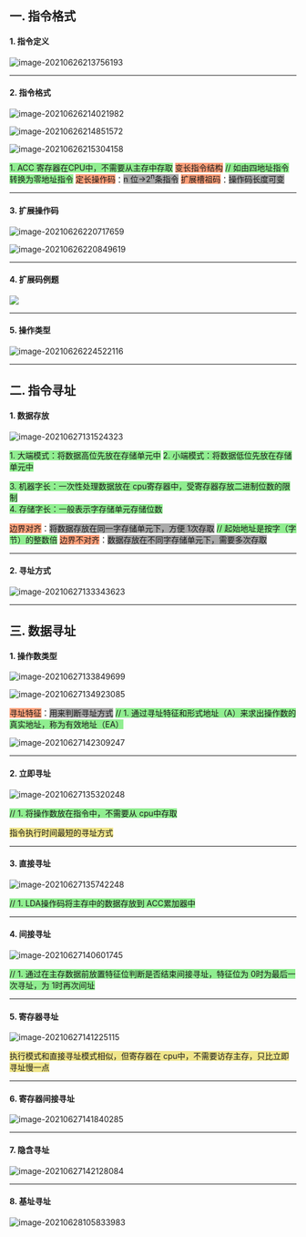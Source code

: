 ## 一. 指令格式

#### 1. 指令定义

![image-20210626213756193](https://inpast-qiq.oss-cn-beijing.aliyuncs.com/img/20210626213756.png)



**********

#### 2. 指令格式

![image-20210626214021982](https://inpast-qiq.oss-cn-beijing.aliyuncs.com/img/20210626214022.png)

![image-20210626214851572](https://inpast-qiq.oss-cn-beijing.aliyuncs.com/img/20210626214851.png)

![image-20210626215304158](https://inpast-qiq.oss-cn-beijing.aliyuncs.com/img/20210626215304.png)

​				<span style="border: 1px none transparent; background-color:LightGreen">1. ACC 寄存器在CPU中，不需要从主存中存取</span>
​				<span style="border: 1px none transparent; background-color:LightSalmon">变长指令结构</span>	<span style="border: 1px none transparent; background-color:LightGreen">// 如由四地址指令转换为零地址指令</span>
​				<span style="border: 1px none transparent; background-color:LightSalmon">定长操作码</span>：<span style="border: 1px none transparent; background-color:DarkGray">n 位→2<sup>n</sup>条指令</span>
​				<span style="border: 1px none transparent; background-color:LightSalmon">扩展槽祖码</span>：<span style="border: 1px none transparent; background-color:DarkGray">操作码长度可变</span>

******************

#### 3. 扩展操作码

![image-20210626220717659](https://inpast-qiq.oss-cn-beijing.aliyuncs.com/img/20210626220717.png)

![image-20210626220849619](https://inpast-qiq.oss-cn-beijing.aliyuncs.com/img/20210626220849.png)



*********

#### 4. 扩展码例题

![](https://inpast-qiq.oss-cn-beijing.aliyuncs.com/img/20210626224146.png)



**********

#### 5. 操作类型

![image-20210626224522116](https://inpast-qiq.oss-cn-beijing.aliyuncs.com/img/20210626224522.png)



**************

## 二. 指令寻址

#### 1. 数据存放

![image-20210627131524323](https://inpast-qiq.oss-cn-beijing.aliyuncs.com/img/20210627131524.png)

​				<span style="border: 1px none transparent; background-color:LightGreen">1. 大端模式：将数据高位先放在存储单元中</span>
​				<span style="border: 1px none transparent; background-color:LightGreen">2. 小端模式：将数据低位先放在存储单元中</span>

​				<span style="border: 1px none transparent; background-color:LightGreen">3. 机器字长：一次性处理数据放在 cpu寄存器中，受寄存器存放二进制位数的限制</span>				
​				<span style="border: 1px none transparent; background-color:LightGreen">4. 存储字长：一般表示字存储单元存储位数</span>

​				<span style="border: 1px none transparent; background-color:LightSalmon">边界对齐</span>：<span style="border: 1px none transparent; background-color:DarkGray">将数据存放在同一字存储单元下，方便 1次存取</span>	<span style="border: 1px none transparent; background-color:LightGreen">// 起始地址是按字（字节）的整数倍</span>
​				<span style="border: 1px none transparent; background-color:LightSalmon">边界不对齐</span>：<span style="border: 1px none transparent; background-color:DarkGray">数据存放在不同字存储单元下，需要多次存取</span>



***********

#### 2. 寻址方式

![image-20210627133343623](https://inpast-qiq.oss-cn-beijing.aliyuncs.com/img/20210627133343.png)



********

## 三. 数据寻址

#### 1. 操作数类型

![image-20210627133849699](https://inpast-qiq.oss-cn-beijing.aliyuncs.com/img/20210627133849.png)

![image-20210627134923085](https://inpast-qiq.oss-cn-beijing.aliyuncs.com/img/20210627134923.png)

<span style="border: 1px none transparent; background-color:LightSalmon">寻址特征</span>：<span style="border: 1px none transparent; background-color:DarkGray">用来判断寻址方式</span>
<span style="border: 1px none transparent; background-color:LightGreen">// 1. 通过寻址特征和形式地址（A）来求出操作数的真实地址，称为有效地址（EA）</span>

![image-20210627142309247](https://inpast-qiq.oss-cn-beijing.aliyuncs.com/img/20210627142309.png)



*************

#### 2. 立即寻址

![image-20210627135320248](https://inpast-qiq.oss-cn-beijing.aliyuncs.com/img/20210627135320.png)

<span style="border: 1px none transparent; background-color:LightGreen">// 1. 将操作数放在指令中，不需要从 cpu中存取</span>

<span style="border: 1px none transparent; background-color:Khaki ">指令执行时间最短的寻址方式</span>

***********

#### 3. 直接寻址

![image-20210627135742248](https://inpast-qiq.oss-cn-beijing.aliyuncs.com/img/20210627135742.png)

<span style="border: 1px none transparent; background-color:LightGreen">// 1. LDA操作码将主存中的数据存放到 ACC累加器中</span>



**********

#### 4. 间接寻址

![image-20210627140601745](https://inpast-qiq.oss-cn-beijing.aliyuncs.com/img/20210627140601.png)

<span style="border: 1px none transparent; background-color:LightGreen">// 1. 通过在主存数据前放置特征位判断是否结束间接寻址，特征位为 0时为最后一次寻址，为 1时再次间址</span>



************

#### 5. 寄存器寻址

![image-20210627141225115](https://inpast-qiq.oss-cn-beijing.aliyuncs.com/img/20210627141225.png)

<span style="border: 1px none transparent; background-color:Khaki ">执行模式和直接寻址模式相似，但寄存器在 cpu中，不需要访存主存，只比立即寻址慢一点</span>



********

#### 6. 寄存器间接寻址

![image-20210627141840285](https://inpast-qiq.oss-cn-beijing.aliyuncs.com/img/20210627141840.png)



*****************

#### 7. 隐含寻址

![image-20210627142128084](https://inpast-qiq.oss-cn-beijing.aliyuncs.com/img/20210627142128.png)



********

#### 8. 基址寻址

![image-20210628105833983](https://inpast-qiq.oss-cn-beijing.aliyuncs.com/img/20210628105834.png)

